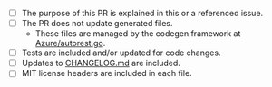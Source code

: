 <!--
Thank you for contributing to the Azure SDK for Go.

Please verify the following before submitting your PR, thank you!
-->

- [ ] The purpose of this PR is explained in this or a referenced issue.
- [ ] The PR does not update generated files.
   - These files are managed by the codegen framework at [Azure/autorest.go][].
- [ ] Tests are included and/or updated for code changes.
- [ ] Updates to [CHANGELOG.md][] are included.
- [ ] MIT license headers are included in each file.

[Azure/autorest.go]: https://github.com/Azure/autorest.go
[CHANGELOG.md]: https://github.com/Azure/azure-sdk-for-go/blob/main/CHANGELOG.md
